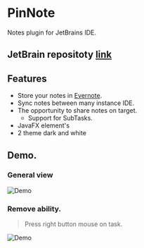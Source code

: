 # PinNote
Notes plugin for JetBrains IDE. 

## JetBrain repositoty [link](https://plugins.jetbrains.com/plugin/11224-pinnote)

Features
--------
 * Store your notes in [Evernote](https://evernote.com).
 * Sync notes between many instance IDE.
 * The opportunity to share notes on target.
    * Support for SubTasks.
 * JavaFX element's
 * 2 theme dark and white
 


## Demo.
### General view
![Demo](http://images.vfl.ru/ii/1539356680/aba811a4/23764138_m.png)

### Remove ability.
> Press right button mouse on task.

![Demo](http://images.vfl.ru/ii/1543709552/66517457/24434457_m.jpg)


